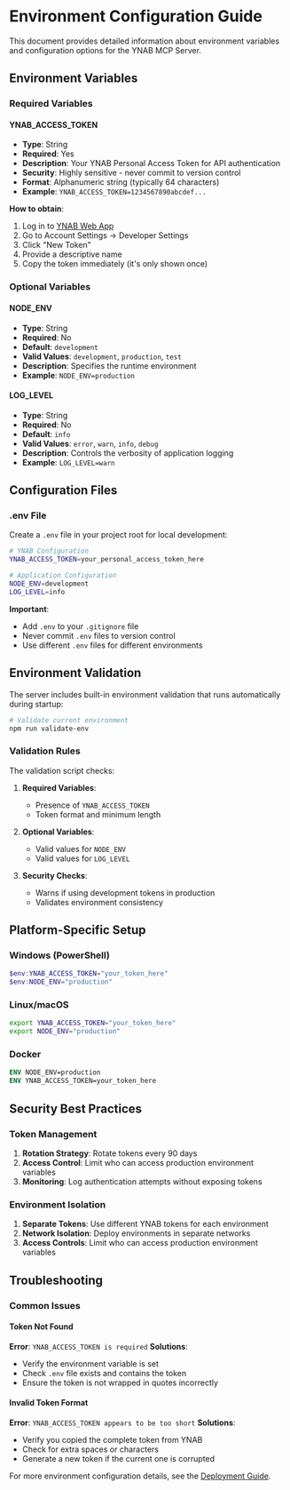 # Environment Configuration Guide

This document provides detailed information about environment variables and configuration options for the YNAB MCP Server.

## Environment Variables

### Required Variables

#### YNAB_ACCESS_TOKEN

- **Type**: String
- **Required**: Yes
- **Description**: Your YNAB Personal Access Token for API authentication
- **Security**: Highly sensitive - never commit to version control
- **Format**: Alphanumeric string (typically 64 characters)
- **Example**: `YNAB_ACCESS_TOKEN=1234567890abcdef...`

**How to obtain**:
1. Log in to [YNAB Web App](https://app.youneedabudget.com)
2. Go to Account Settings → Developer Settings
3. Click "New Token"
4. Provide a descriptive name
5. Copy the token immediately (it's only shown once)

### Optional Variables

#### NODE_ENV

- **Type**: String
- **Required**: No
- **Default**: `development`
- **Valid Values**: `development`, `production`, `test`
- **Description**: Specifies the runtime environment
- **Example**: `NODE_ENV=production`

#### LOG_LEVEL

- **Type**: String
- **Required**: No
- **Default**: `info`
- **Valid Values**: `error`, `warn`, `info`, `debug`
- **Description**: Controls the verbosity of application logging
- **Example**: `LOG_LEVEL=warn`

## Configuration Files

### .env File

Create a `.env` file in your project root for local development:

```bash
# YNAB Configuration
YNAB_ACCESS_TOKEN=your_personal_access_token_here

# Application Configuration
NODE_ENV=development
LOG_LEVEL=info
```

**Important**: 
- Add `.env` to your `.gitignore` file
- Never commit `.env` files to version control
- Use different `.env` files for different environments

## Environment Validation

The server includes built-in environment validation that runs automatically during startup:

```bash
# Validate current environment
npm run validate-env
```

### Validation Rules

The validation script checks:

1. **Required Variables**:
   - Presence of `YNAB_ACCESS_TOKEN`
   - Token format and minimum length

2. **Optional Variables**:
   - Valid values for `NODE_ENV`
   - Valid values for `LOG_LEVEL`

3. **Security Checks**:
   - Warns if using development tokens in production
   - Validates environment consistency

## Platform-Specific Setup

### Windows (PowerShell)

```powershell
$env:YNAB_ACCESS_TOKEN="your_token_here"
$env:NODE_ENV="production"
```

### Linux/macOS

```bash
export YNAB_ACCESS_TOKEN="your_token_here"
export NODE_ENV="production"
```

### Docker

```dockerfile
ENV NODE_ENV=production
ENV YNAB_ACCESS_TOKEN=your_token_here
```

## Security Best Practices

### Token Management

1. **Rotation Strategy**: Rotate tokens every 90 days
2. **Access Control**: Limit who can access production environment variables
3. **Monitoring**: Log authentication attempts without exposing tokens

### Environment Isolation

1. **Separate Tokens**: Use different YNAB tokens for each environment
2. **Network Isolation**: Deploy environments in separate networks
3. **Access Controls**: Limit who can access production environment variables

## Troubleshooting

### Common Issues

#### Token Not Found
**Error**: `YNAB_ACCESS_TOKEN is required`
**Solutions**:
- Verify the environment variable is set
- Check `.env` file exists and contains the token
- Ensure the token is not wrapped in quotes incorrectly

#### Invalid Token Format
**Error**: `YNAB_ACCESS_TOKEN appears to be too short`
**Solutions**:
- Verify you copied the complete token from YNAB
- Check for extra spaces or characters
- Generate a new token if the current one is corrupted

For more environment configuration details, see the [Deployment Guide](DEPLOYMENT.md).